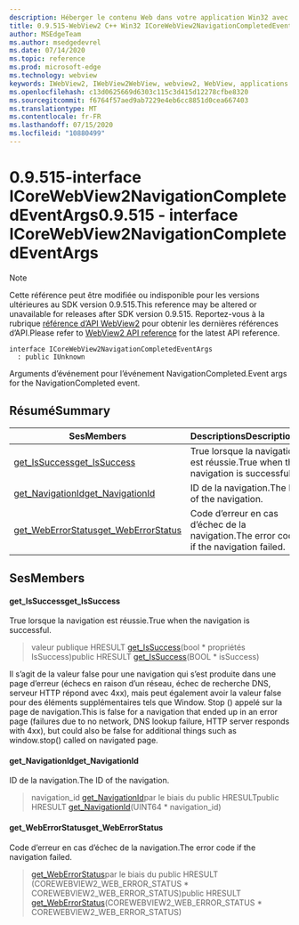 ```yaml
---
description: Héberger le contenu Web dans votre application Win32 avec le contrôle Microsoft Edge WebView2
title: 0.9.515-WebView2 C++ Win32 ICoreWebView2NavigationCompletedEventArgs
author: MSEdgeTeam
ms.author: msedgedevrel
ms.date: 07/14/2020
ms.topic: reference
ms.prod: microsoft-edge
ms.technology: webview
keywords: IWebView2, IWebView2WebView, webview2, WebView, applications Win32, Win32, Edge, ICoreWebView2, ICoreWebView2Controller, contrôle de navigateur, html Edge
ms.openlocfilehash: c13d0625669d6303c115c3d415d12278cfbe8320
ms.sourcegitcommit: f6764f57aed9ab7229e4eb6cc8851d0cea667403
ms.translationtype: MT
ms.contentlocale: fr-FR
ms.lasthandoff: 07/15/2020
ms.locfileid: "10880499"
---
```

# <span data-ttu-id="5d4e3-104">0.9.515-interface ICoreWebView2NavigationCompletedEventArgs</span><span class="sxs-lookup"><span data-stu-id="5d4e3-104">0.9.515 - interface ICoreWebView2NavigationCompletedEventArgs</span></span> 

> [!NOTE]
> <span data-ttu-id="5d4e3-105">Cette référence peut être modifiée ou indisponible pour les versions ultérieures au SDK version 0.9.515.</span><span class="sxs-lookup"><span data-stu-id="5d4e3-105">This reference may be altered or unavailable for releases after SDK version 0.9.515.</span></span> <span data-ttu-id="5d4e3-106">Reportez-vous à la rubrique [référence d’API WebView2](../../../webview2-api-reference.md) pour obtenir les dernières références d’API.</span><span class="sxs-lookup"><span data-stu-id="5d4e3-106">Please refer to [WebView2 API reference](../../../webview2-api-reference.md) for the latest API reference.</span></span>

```
interface ICoreWebView2NavigationCompletedEventArgs
  : public IUnknown
```

<span data-ttu-id="5d4e3-107">Arguments d’événement pour l’événement NavigationCompleted.</span><span class="sxs-lookup"><span data-stu-id="5d4e3-107">Event args for the NavigationCompleted event.</span></span>

## <span data-ttu-id="5d4e3-108">Résumé</span><span class="sxs-lookup"><span data-stu-id="5d4e3-108">Summary</span></span>

 <span data-ttu-id="5d4e3-109">Ses</span><span class="sxs-lookup"><span data-stu-id="5d4e3-109">Members</span></span>                        | <span data-ttu-id="5d4e3-110">Descriptions</span><span class="sxs-lookup"><span data-stu-id="5d4e3-110">Descriptions</span></span>
--------------------------------|---------------------------------------------
[<span data-ttu-id="5d4e3-111">get_IsSuccess</span><span class="sxs-lookup"><span data-stu-id="5d4e3-111">get_IsSuccess</span></span>](#get_issuccess) | <span data-ttu-id="5d4e3-112">True lorsque la navigation est réussie.</span><span class="sxs-lookup"><span data-stu-id="5d4e3-112">True when the navigation is successful.</span></span>
[<span data-ttu-id="5d4e3-113">get_NavigationId</span><span class="sxs-lookup"><span data-stu-id="5d4e3-113">get_NavigationId</span></span>](#get_navigationid) | <span data-ttu-id="5d4e3-114">ID de la navigation.</span><span class="sxs-lookup"><span data-stu-id="5d4e3-114">The ID of the navigation.</span></span>
[<span data-ttu-id="5d4e3-115">get_WebErrorStatus</span><span class="sxs-lookup"><span data-stu-id="5d4e3-115">get_WebErrorStatus</span></span>](#get_weberrorstatus) | <span data-ttu-id="5d4e3-116">Code d’erreur en cas d’échec de la navigation.</span><span class="sxs-lookup"><span data-stu-id="5d4e3-116">The error code if the navigation failed.</span></span>

## <span data-ttu-id="5d4e3-117">Ses</span><span class="sxs-lookup"><span data-stu-id="5d4e3-117">Members</span></span>

#### <span data-ttu-id="5d4e3-118">get_IsSuccess</span><span class="sxs-lookup"><span data-stu-id="5d4e3-118">get_IsSuccess</span></span> 

<span data-ttu-id="5d4e3-119">True lorsque la navigation est réussie.</span><span class="sxs-lookup"><span data-stu-id="5d4e3-119">True when the navigation is successful.</span></span>

> <span data-ttu-id="5d4e3-120">valeur publique HRESULT [get_IsSuccess](#get_issuccess)(bool \* propriétés IsSuccess)</span><span class="sxs-lookup"><span data-stu-id="5d4e3-120">public HRESULT [get_IsSuccess](#get_issuccess)(BOOL \* isSuccess)</span></span>

<span data-ttu-id="5d4e3-121">Il s’agit de la valeur false pour une navigation qui s’est produite dans une page d’erreur (échecs en raison d’un réseau, échec de recherche DNS, serveur HTTP répond avec 4xx), mais peut également avoir la valeur false pour des éléments supplémentaires tels que Window. Stop () appelé sur la page de navigation.</span><span class="sxs-lookup"><span data-stu-id="5d4e3-121">This is false for a navigation that ended up in an error page (failures due to no network, DNS lookup failure, HTTP server responds with 4xx), but could also be false for additional things such as window.stop() called on navigated page.</span></span>

#### <span data-ttu-id="5d4e3-122">get_NavigationId</span><span class="sxs-lookup"><span data-stu-id="5d4e3-122">get_NavigationId</span></span> 

<span data-ttu-id="5d4e3-123">ID de la navigation.</span><span class="sxs-lookup"><span data-stu-id="5d4e3-123">The ID of the navigation.</span></span>

> <span data-ttu-id="5d4e3-124">navigation_id [get_NavigationId](#get_navigationid)par le biais du public HRESULT</span><span class="sxs-lookup"><span data-stu-id="5d4e3-124">public HRESULT [get_NavigationId](#get_navigationid)(UINT64 \* navigation_id)</span></span>

#### <span data-ttu-id="5d4e3-125">get_WebErrorStatus</span><span class="sxs-lookup"><span data-stu-id="5d4e3-125">get_WebErrorStatus</span></span> 

<span data-ttu-id="5d4e3-126">Code d’erreur en cas d’échec de la navigation.</span><span class="sxs-lookup"><span data-stu-id="5d4e3-126">The error code if the navigation failed.</span></span>

> <span data-ttu-id="5d4e3-127">[get_WebErrorStatus](#get_weberrorstatus)par le biais du public HRESULT (COREWEBVIEW2_WEB_ERROR_STATUS \* COREWEBVIEW2_WEB_ERROR_STATUS)</span><span class="sxs-lookup"><span data-stu-id="5d4e3-127">public HRESULT [get_WebErrorStatus](#get_weberrorstatus)(COREWEBVIEW2_WEB_ERROR_STATUS \* COREWEBVIEW2_WEB_ERROR_STATUS)</span></span>

